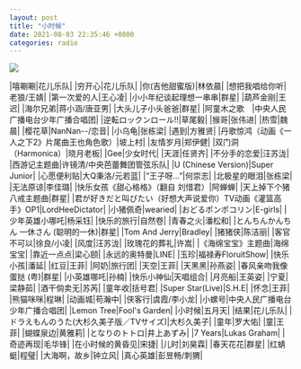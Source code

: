 ```yaml
---
layout: post
title: "小时候"
date: 2021-08-03 22:35:46 +0800
categories: radio
---
```

![]({{site.baseurl}}/images/cover_20210803.jpg)

|嘻唰唰|花儿乐队|
|穷开心|花儿乐队|
|你(吉他甜蜜版)|林依晨|
|想把我唱给你听|老狼/王婧|
|第一次爱的人|王心凌|
|小小年纪谈起理想一串串|群星|
|葫芦金刚|王迟|
|海尔兄弟|蒋小涵/唐亚男|
|大头儿子小头爸爸|群星|
|阿童木之歌　|中央人民广播电台少年广播合唱团|
|逆転ロックンロール!!|草尾毅|
|猴哥|张伟进|
|热雪|魏晨|
|樱花草|NanNan--/恋音|
|小乌龟|张栋梁|
|遇到|方雅贤|
|丹歌惊鸿（动画《一人之下2》片尾曲王也角色歌）|坡上村|
|友情岁月|郑伊健|
|双门洞（Harmonica）|晓月老板|
|Gee|少女时代|
|天涯|任贤齐|
|不分手的恋爱|汪苏泷|
|西游记主题曲|许镜清/中央芭蕾舞团管弦乐队|
|U (Chinese Version)|Super Junior|
|心愿便利贴|大Q秉洛/元若蓝|
|“王子呀…”|何崇志|
|北极星的眼泪|张栋梁|
|无法原谅|李佳璐|
|快乐女孩《甜心格格》（翻自 刘惜君）|阿蝉蝉|
|天上掉下个猪八戒主题曲|群星|
|君が好きだと叫びたい（好想大声说爱你）TV动画《灌篮高手》OP1|LordHeeDictator|
|小猪佩奇|wearied|
|おどるポンポコリン|E-girls|
|少年英雄小哪吒|杨采钰|
|快乐的旅行|自然卷|
|青春之火|潘松和|
|とんちんかんちん 一休さん (聪明的一休)|群星|
|Tom And Jerry|Bradley|
|猪猪侠|陈洁丽|
|客官不可以|徐良/小凌|
|风度|汪苏泷|
|玫瑰花的葬礼|许嵩|
|《海绵宝宝》主题曲|海绵宝宝|
|靠近一点点|梁心颐|
|永远的奥特曼|LINE|
|玉珍|福禄寿FloruitShow|
|快乐小孩|潘延|
|红豆|王菲|
|阿奶|旅行团|
|天空|王菲|
|天黑黑|孙燕姿|
|春风亲吻我像蛋挞 (粤)|群星|
|小英雄哪吒|孙楠|
|快乐小神仙|天唱组合|
|月亮船|王英姿|
|宁夏|梁静茹|
|酒干倘卖无|苏芮|
|童年收|括号君|
|Super Star(Live)|S.H.E|
|怀念|王菲|
|熊猫咪咪|程琳|
|动画城|苟瀚中|
|侠客行|虞霞/李小龙|
|小螺号|中央人民广播电台少年广播合唱团|
|Lemon Tree|Fool's Garden|
|小时候|五月天|
|结果|花儿乐队|
|ドラえもんのうた(大杉久美子版／TVサイズ)|大杉久美子|
|童年|罗大佑|
|童|王菲|
|蝴蝶泉边|黄雅莉|
|となりのトトロ|井上あずみ|
|7 Years|Lukas Graham|
|奇迹再现|毛华锋|
|在小时候的黄昏见|宋捷|
|儿时|刘昊霖|
|春天花花|群星|
|红蜻蜓|程璧|
|大海啊，故乡|钟立风|
|真心英雄|彭昱畅/刺猬|

